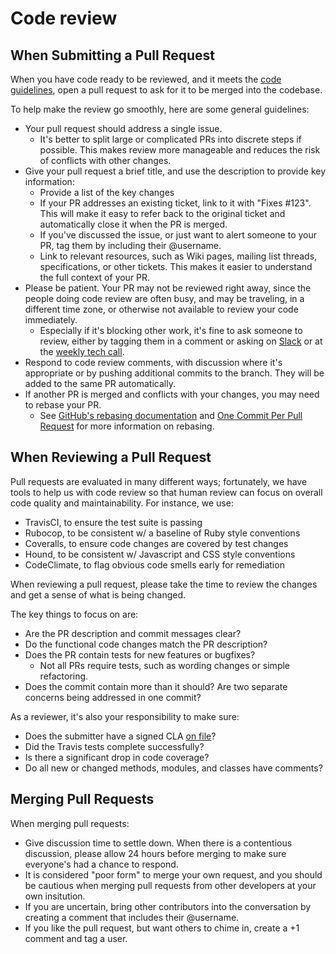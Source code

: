 # Code review

## When Submitting a Pull Request

When you have code ready to be reviewed, and it meets the [code guidelines](code.md), open a pull
request to ask for it to be merged into the codebase.

To help make the review go smoothly, here are some general guidelines:
* Your pull request should address a single issue.
  * It's better to split large or complicated PRs into discrete steps if possible.  This makes
    review more manageable and reduces the risk of conflicts with other changes.
* Give your pull request a brief title, and use the description to provide key information:
  * Provide a list of the key changes
  * If your PR addresses an existing ticket, link to it with "Fixes #123".  This will make it easy
    to refer back to the original ticket and automatically close it when the PR is merged.
  * If you've discussed the issue, or just want to alert someone to your PR, tag them by including
    their @username.
  * Link to relevant resources, such as Wiki pages, mailing list threads, specifications, or other
    tickets.  This makes it easier to understand the full context of your PR.
* Please be patient.  Your PR may not be reviewed right away, since the people doing code review
  are often busy, and may be traveling, in a different time zone, or otherwise not available to
  review your code immediately.
  * Especially if it's blocking other work, it's fine to ask someone to review, either by tagging
    them in a comment or asking on [Slack](communication.md#slack) or at the [weekly tech call](communication.md#tech-call).
* Respond to code review comments, with discussion where it's appropriate or by pushing additional
  commits to the branch.  They will be added to the same PR automatically.
* If another PR is merged and conflicts with your changes, you may need to rebase your PR.
  * See [GitHub's rebasing documentation](https://help.github.com/articles/about-git-rebase/) and
    [One Commit Per Pull Request](http://ndlib.github.io/practices/one-commit-per-pull-request/)
    for more information on rebasing.

## When Reviewing a Pull Request

Pull requests are evaluated in many different ways; fortunately, we have tools to help us with code
review so that human review can focus on overall code quality and maintainability. For instance, we
use:

* TravisCI, to ensure the test suite is passing
* Rubocop, to be consistent w/ a baseline of Ruby style conventions
* Coveralls, to ensure code changes are covered by test changes
* Hound, to be consistent w/ Javascript and CSS style conventions
* CodeClimate, to flag obvious code smells early for remediation

When reviewing a pull request, please take the time to review the changes and get a sense of what
is being changed.

The key things to focus on are:

* Are the PR description and commit messages clear?
* Do the functional code changes match the PR description?
* Does the PR contain tests for new features or bugfixes?
  * Not all PRs require tests, such as wording changes or simple refactoring.
* Does the commit contain more than it should? Are two separate concerns being addressed in one
  commit?

As a reviewer, it's also your responsibility to make sure:

* Does the submitter have a signed CLA [on file](https://wiki.duraspace.org/display/hydra/CLA+submission+list)?
* Did the Travis tests complete successfully?
* Is there a significant drop in code coverage?
* Do all new or changed methods, modules, and classes have comments?

## Merging Pull Requests

When merging pull requests:

* Give discussion time to settle down.  When there is a contentious discussion, please allow 24
  hours before merging to make sure everyone's had a chance to respond.
* It is considered "poor form" to merge your own request, and you should be cautious when merging
  pull requests from other developers at your own insitution.
* If you are uncertain, bring other contributors into the conversation by creating a comment that
  includes their @username.
* If you like the pull request, but want others to chime in, create a +1 comment and tag a user.
